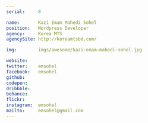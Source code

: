 ```yaml
---
serial:     8

name:       Kazi Emam Mahedi Sohel
position:   Wordpress Developer
agency:     Korea MTS
agencySite: http://koreamtsbd.com/

img:        imgs/awesome/kazi-emam-mahedi-sohel.jpg

website:    
twitter:    emsohel
facebook:   emsohel
github:     
codepen:    
dribbble:   
behance:    
flickr:     
instagram:  emsohel
mailto:     emsohel@gmail.com
---
```

